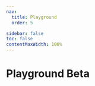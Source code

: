 ```yaml
---
nav:
  title: Playground
  order: 5

sidebar: false
toc: false
contentMaxWidth: 100%
---
```


# Playground <Badge type="warning">Beta</Badge>

<code src="./playground.tsx"></code>

<!-- <code src="./initialFiles/App.tsx"></code> -->

<!-- <code src="./test/createBC.tsx"></code> -->

